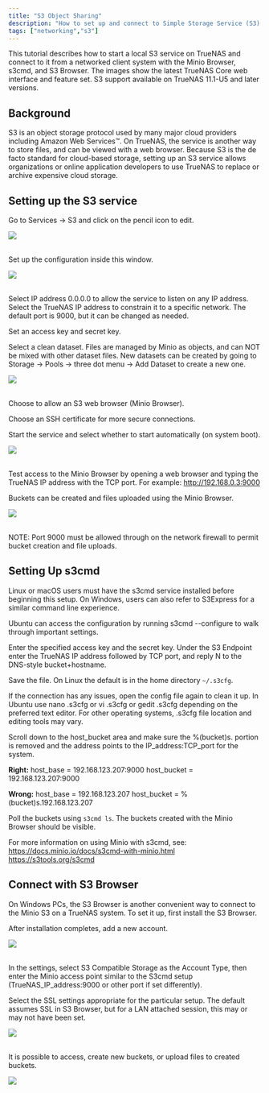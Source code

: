 ```yaml
---
title: "S3 Object Sharing"
description: "How to set up and connect to Simple Storage Service (S3) object storage."
tags: ["networking","s3"]
---
```


This tutorial describes how to start a local S3 service on TrueNAS and connect to it from a networked client system with the Minio Browser, s3cmd, and S3 Browser. The images show the latest TrueNAS Core web interface and feature set. S3 support available on TrueNAS 11.1-U5 and later versions.

## Background

S3 is an object storage protocol used by many major cloud providers including Amazon Web Services™. On TrueNAS, the service is another way to store files, and can be viewed with a web browser. Because S3 is the de facto standard for cloud-based storage, setting up an S3 service allows organizations or online application developers to use TrueNAS to replace or archive expensive cloud storage.  

## Setting up the S3 service

Go to Services -> S3 and click on the pencil icon to edit.

<img src="/images/S3-SelectConfigure.png"><br><br>

Set up the configuration inside this window.

<img src="/images/S3-EditConfig.png"><br><br>

Select IP address 0.0.0.0 to allow the service to listen on any IP address. Select the TrueNAS IP address to constrain it to a specific network.
The default port is 9000, but it can be changed as needed.

Set an access key and secret key.

Select a clean dataset. Files are managed by Minio as objects, and can NOT be mixed with other dataset files. New datasets can be created by going to Storage -> Pools -> three dot menu -> Add Dataset to create a new one.

<img src="/images/S3-AddDataset.png"><br><br>

Choose to allow an S3 web browser (Minio Browser).

Choose an SSH certificate for more secure connections.

Start the service and select whether to start automatically (on system boot). 

<img src="/images/S3-EnableService.png"><br><br>

Test access to the Minio Browser by opening a web browser and typing the TrueNAS IP address with the TCP port. For example: http://192.168.0.3:9000

Buckets can be created and files uploaded using the Minio Browser.

<img src="/images/S3-MinIOBrowser.png"><br><br>

NOTE: Port 9000 must be allowed through on the network firewall to permit bucket creation and file uploads.

## Setting Up s3cmd

Linux or macOS users must have the s3cmd service installed before beginning this setup. On Windows, users can also refer to S3Express for a similar command line experience. 

Ubuntu can access the configuration by running s3cmd --configure to walk through important settings.

Enter the specified access key and the secret key. Under the S3 Endpoint enter the TrueNAS IP address followed by TCP port, and reply N to the DNS-style bucket+hostname. 

Save the file. On Linux the default is in the home directory `~/.s3cfg`.

If the connection has any issues, open the config file again to clean it up. In Ubuntu use nano .s3cfg or vi .s3cfg or gedit .s3cfg depending on the preferred text editor. For other operating systems, .s3cfg file location and editing tools may vary. 

Scroll down to the host_bucket area and make sure the %(bucket)s. portion is removed and the address points to the IP_address:TCP_port for the system.

**Right:**
host_base = 192.168.123.207:9000
host_bucket = 192.168.123.207:9000

**Wrong:**
host_base = 192.168.123.207
host_bucket = %(bucket)s.192.168.123.207

Poll the buckets using `s3cmd ls`. The buckets created with the Minio Browser should be visible.

For more information on using Minio with s3cmd, see: https://docs.minio.io/docs/s3cmd-with-minio.html 
https://s3tools.org/s3cmd 

## Connect with S3 Browser

On Windows PCs, the S3 Browser is another convenient way to connect to the Minio S3 on a TrueNAS system. To set it up, first install the S3 Browser. 

After installation completes, add a new account. 

<img src="/images/S3-Explore.png"><br><br>

In the settings, select S3 Compatible Storage as the Account Type, then enter the Minio access point similar to the S3cmd setup (TrueNAS_IP_address:9000 or other port if set differently).  

Select the SSL settings appropriate for the particular setup. The default assumes SSL in S3 Browser, but for a LAN attached session, this may or may not have been set.

<img src="/images/S3-ExploreAccount.png"><br><br>

It is possible to access, create new buckets, or upload files to created buckets.

<img src="/images/S3-ExploreBrowse.png"><br><br>
